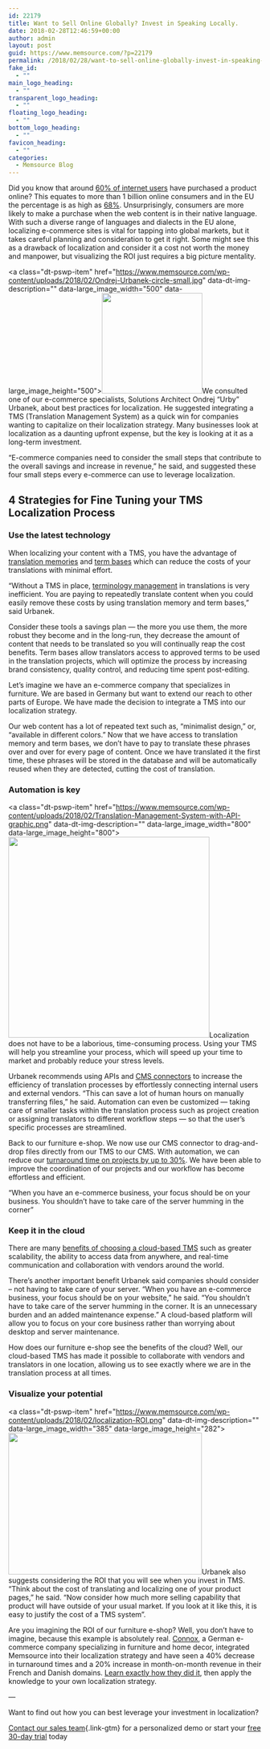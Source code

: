 ```yaml
---
id: 22179
title: Want to Sell Online Globally? Invest in Speaking Locally.
date: 2018-02-28T12:46:59+00:00
author: admin
layout: post
guid: https://www.memsource.com/?p=22179
permalink: /2018/02/28/want-to-sell-online-globally-invest-in-speaking-locally/
fake_id:
  - ""
main_logo_heading:
  - ""
transparent_logo_heading:
  - ""
floating_logo_heading:
  - ""
bottom_logo_heading:
  - ""
favicon_heading:
  - ""
categories:
  - Memsource Blog
---
```

Did you know that around [60% of internet users](https://www.statista.com/statistics/261676/digital-buyer-penetration-worldwide/) have purchased a product online? This equates to more than 1 billion online consumers and in the EU the percentage is as high as [68%](http://ec.europa.eu/eurostat/statistics-explained/index.php/E-commerce_statistics_for_individuals). Unsurprisingly, consumers are more likely to make a purchase when the web content is in their native language. With such a diverse range of languages and dialects in the EU alone, localizing e-commerce sites is vital for tapping into global markets, but it takes careful planning and consideration to get it right. Some might see this as a drawback of localization and consider it a cost not worth the money and manpower, but visualizing the ROI just requires a big picture mentality.<!--more-->

<a class="dt-pswp-item" href="https://www.memsource.com/wp-content/uploads/2018/02/Ondrej-Urbanek-circle-small.jpg" data-dt-img-description="" data-large\_image\_width="500" data-large\_image\_height="500"><img class="alignright wp-image-22352" src="https://www.memsource.com/wp-content/uploads/2018/02/Ondrej-Urbanek-circle-small.jpg" alt="" width="200" height="200" /></a>We consulted one of our e-commerce specialists, Solutions Architect Ondrej &#8220;Urby&#8221; Urbanek, about best practices for localization. He suggested integrating a TMS (Translation Management System) as a quick win for companies wanting to capitalize on their localization strategy. Many businesses look at localization as a daunting upfront expense, but the key is looking at it as a long-term investment.

“E-commerce companies need to consider the small steps that contribute to the overall savings and increase in revenue,” he said, and suggested these four small steps every e-commerce can use to leverage localization.

## 4 Strategies for Fine Tuning your TMS Localization Process

### Use the latest technology

When localizing your content with a TMS, you have the advantage of [translation memories](https://help.memsource.com/hc/en-us/articles/115003692212-Translation-Memories) and [term bases](https://help.memsource.com/hc/en-us/articles/115003681851-Term-Bases) which can reduce the costs of your translations with minimal effort.

&#8220;Without a TMS in place, [terminology management](https://www.memsource.com/blog/2018/02/16/improve-consistency-with-translation-memory-and-term-bases/) in translations is very inefficient. You are paying to repeatedly translate content when you could easily remove these costs by using translation memory and term bases,” said Urbanek.

Consider these tools a savings plan &#8212; the more you use them, the more robust they become and in the long-run, they decrease the amount of content that needs to be translated so you will continually reap the cost benefits. Term bases allow translators access to approved terms to be used in the translation projects, which will optimize the process by increasing brand consistency, quality control, and reducing time spent post-editing.

Let’s imagine we have an e-commerce company that specializes in furniture. We are based in Germany but want to extend our reach to other parts of Europe. We have made the decision to integrate a TMS into our localization strategy.

Our web content has a lot of repeated text such as, “minimalist design,” or, “available in different colors.” Now that we have access to translation memory and term bases, we don’t have to pay to translate these phrases over and over for every page of content. Once we have translated it the first time, these phrases will be stored in the database and will be automatically reused when they are detected, cutting the cost of translation.

### Automation is key

<a class="dt-pswp-item" href="https://www.memsource.com/wp-content/uploads/2018/02/Translation-Management-System-with-API-graphic.png" data-dt-img-description="" data-large\_image\_width="800" data-large\_image\_height="800"><img class="alignright wp-image-22357" src="https://www.memsource.com/wp-content/uploads/2018/02/Translation-Management-System-with-API-graphic.png" alt="" width="400" height="400" /></a>Localization does not have to be a laborious, time-consuming process. Using your TMS will help you streamline your process, which will speed up your time to market and probably reduce your stress levels.

Urbanek recommends using APIs and [CMS connectors](https://www.memsource.com/integrations/) to increase the efficiency of translation processes by effortlessly connecting internal users and external vendors. &#8220;This can save a lot of human hours on manually transferring files,&#8221; he said. Automation can even be customized &#8212; taking care of smaller tasks within the translation process such as project creation or assigning translators to different workflow steps &#8212; so that the user’s specific processes are streamlined.

Back to our furniture e-shop. We now use our CMS connector to drag-and-drop files directly from our TMS to our CMS. With automation, we can reduce our <a href="https://www.memsource.com/blog/2017/01/18/case-study-localizing-ecommerce-websites/" target="_blank" rel="noopener">turnaround time on projects by up to 30%</a>. We have been able to improve the coordination of our projects and our workflow has become effortless and efficient.

“When you have an e-commerce business, your focus should be on your business. You shouldn’t have to take care of the server humming in the corner”

### Keep it in the cloud

There are many [benefits of choosing a cloud-based TMS](https://www.memsource.com/blog/2018/01/29/5-benefits-of-using-a-cloud-server/) such as greater scalability, the ability to access data from anywhere, and real-time communication and collaboration with vendors around the world.

There’s another important benefit Urbanek said companies should consider &#8211; not having to take care of your server. &#8220;When you have an e-commerce business, your focus should be on your website,&#8221; he said. &#8220;You shouldn’t have to take care of the server humming in the corner. It is an unnecessary burden and an added maintenance expense.&#8221; A cloud-based platform will allow you to focus on your core business rather than worrying about desktop and server maintenance.

How does our furniture e-shop see the benefits of the cloud? Well, our cloud-based TMS has made it possible to collaborate with vendors and translators in one location, allowing us to see exactly where we are in the translation process at all times.

### Visualize your potential

<a class="dt-pswp-item" href="https://www.memsource.com/wp-content/uploads/2018/02/localization-ROI.png" data-dt-img-description="" data-large\_image\_width="385" data-large\_image\_height="282"><img class="alignright size-full wp-image-22394" src="https://www.memsource.com/wp-content/uploads/2018/02/localization-ROI.png" alt="" width="385" height="282" /></a>Urbanek also suggests considering the ROI that you will see when you invest in TMS. &#8220;Think about the cost of translating and localizing one of your product pages,&#8221; he said. &#8220;Now consider how much more selling capability that product will have outside of your usual market. If you look at it like this, it is easy to justify the cost of a TMS system&#8221;.

Are you imagining the ROI of our furniture e-shop? Well, you don’t have to imagine, because this example is absolutely real. [Connox](https://www.connox.com/), a German e-commerce company specializing in furniture and home decor, integrated Memsource into their localization strategy and have seen a 40% decrease in turnaround times and a 20% increase in month-on-month revenue in their French and Danish domains. [Learn exactly how they did it](https://www.memsource.com/blog/2017/12/11/how-localization-drives-revenue-ecommerce-connox/), then apply the knowledge to your own localization strategy.

&#8212;

Want to find out how you can best leverage your investment in localization?
  
[Contact our sales team](https://www.memsource.com/contact-sales/){.link-gtm} for a personalized demo or start your [free 30-day trial](https://cloud.memsource.com/web/organization/signup?e=ULTIMATE) today